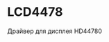 # LCD4478
Драйвер для дисплея HD44780 
<img href="https://avatars.mds.yandex.net/get-mpic/4936002/img_id7371965600940345523.jpeg/optimize"></img>
